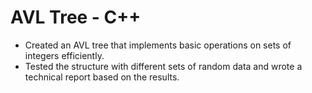 # AVL Tree - C++

- Created an AVL tree that implements basic operations on sets of integers efficiently.
- Tested the structure with different sets of random data and wrote a technical report based on the results.
